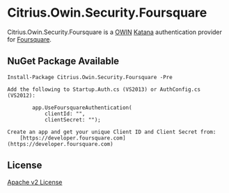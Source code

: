 # Citrius.Owin.Security.Foursquare
Citrius.Owin.Security.Foursquare is a [OWIN](http://owin.org/) [Katana](http://katanaproject.codeplex.com) authentication provider for [Foursquare](https://developer.foursquare.com).

## NuGet Package Available

	Install-Package Citrius.Owin.Security.Foursquare -Pre

	Add the following to Startup.Auth.cs (VS2013) or AuthConfig.cs (VS2012):

            app.UseFoursquareAuthentication(
                clientId: "",
                clientSecret: "");

    Create an app and get your unique Client ID and Client Secret from:
    	[https://developer.foursquare.com](https://developer.foursquare.com)

## License
[Apache v2 License](https://github.com/johndpalm/Citrius.Owin.Security.Foursquare/blob/master/LICENSE.txt)